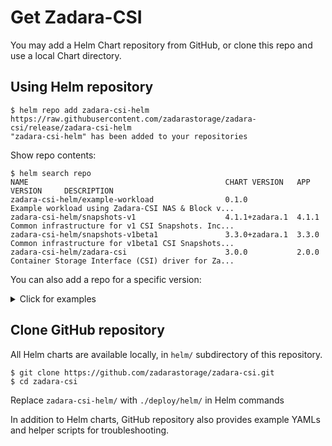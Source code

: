 # Get Zadara-CSI

You may add a Helm Chart repository from GitHub, or clone this repo and use a local Chart directory.

## Using Helm repository

```
$ helm repo add zadara-csi-helm https://raw.githubusercontent.com/zadarastorage/zadara-csi/release/zadara-csi-helm
"zadara-csi-helm" has been added to your repositories
```

Show repo contents:

```
$ helm search repo
NAME                                            CHART VERSION   APP VERSION     DESCRIPTION
zadara-csi-helm/example-workload                0.1.0                           Example workload using Zadara-CSI NAS & Block v...
zadara-csi-helm/snapshots-v1                    4.1.1+zadara.1  4.1.1           Common infrastructure for v1 CSI Snapshots. Inc...
zadara-csi-helm/snapshots-v1beta1               3.3.0+zadara.1  3.3.0           Common infrastructure for v1beta1 CSI Snapshots...
zadara-csi-helm/zadara-csi                      3.0.0           2.0.0           Container Storage Interface (CSI) driver for Za...
```

You can also add a repo for a specific version:

<details>
<summary>Click for examples</summary>

- `master` branch
    ```
    $ helm repo add zadara-csi-helm https://raw.githubusercontent.com/zadarastorage/zadara-csi/master/zadara-csi-helm
    ```
- `release-v1.3.10` tag
    ````
    $ helm repo add zadara-csi-helm https://raw.githubusercontent.com/zadarastorage/zadara-csi/release-v1.3.10/zadara-csi-helm
    ```

---
</details>

## Clone GitHub repository

All Helm charts are available locally, in `helm/` subdirectory of this repository.

```shell
$ git clone https://github.com/zadarastorage/zadara-csi.git
$ cd zadara-csi
```

Replace `zadara-csi-helm/` with `./deploy/helm/` in Helm commands

In addition to Helm charts, GitHub repository also provides example YAMLs and helper scripts for troubleshooting.
